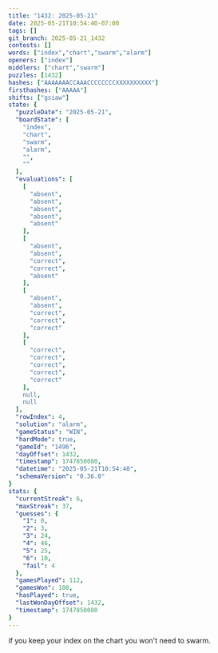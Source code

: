 ```yaml
---
title: "1432: 2025-05-21"
date: 2025-05-21T10:54:40-07:00
tags: []
git_branch: 2025-05-21_1432
contests: []
words: ["index","chart","swarm","alarm"]
openers: ["index"]
middlers: ["chart","swarm"]
puzzles: [1432]
hashes: ["AAAAAAACCAAACCCCCCCCXXXXXXXXXX"]
firsthashes: ["AAAAA"]
shifts: ["gsiaw"]
state: {
  "puzzleDate": "2025-05-21",
  "boardState": [
    "index",
    "chart",
    "swarm",
    "alarm",
    "",
    ""
  ],
  "evaluations": [
    [
      "absent",
      "absent",
      "absent",
      "absent",
      "absent"
    ],
    [
      "absent",
      "absent",
      "correct",
      "correct",
      "absent"
    ],
    [
      "absent",
      "absent",
      "correct",
      "correct",
      "correct"
    ],
    [
      "correct",
      "correct",
      "correct",
      "correct",
      "correct"
    ],
    null,
    null
  ],
  "rowIndex": 4,
  "solution": "alarm",
  "gameStatus": "WIN",
  "hardMode": true,
  "gameId": "1496",
  "dayOffset": 1432,
  "timestamp": 1747850080,
  "datetime": "2025-05-21T10:54:40",
  "schemaVersion": "0.36.0"
}
stats: {
  "currentStreak": 6,
  "maxStreak": 37,
  "guesses": {
    "1": 0,
    "2": 3,
    "3": 24,
    "4": 46,
    "5": 25,
    "6": 10,
    "fail": 4
  },
  "gamesPlayed": 112,
  "gamesWon": 108,
  "hasPlayed": true,
  "lastWonDayOffset": 1432,
  "timestamp": 1747850080
}
---
```

if you keep your index on the chart you won't need to swarm.
<!-- more -->
